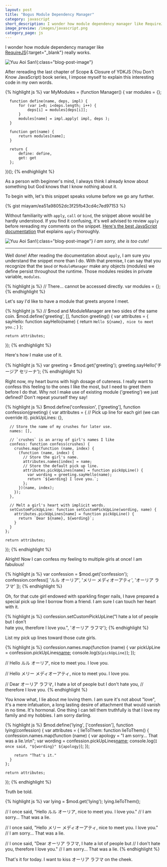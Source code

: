 ```yaml
---
layout: post
title: "Bogus Module Dependency Manager"
category: javascript
short_description: I wonder how module dependency manager like RequireJS really works.
image_preview: /images/javascript.png
category_page: js
---
```


I wonder how module dependency manager like [RequireJS](http://requirejs.org){:target="_blank"}
really works.

![Yuu Aoi San!](/images/yuu.jpg){:class="blog-post-image"}

After rereading the last chapter of Scope & Closure of YDKJS
(You Don't Know JavaScript) book series, I impose myself to explain this
interesting code in my own words.

{% highlight js %}
  var MyModules = (function Manager() {
      var modules = {};

      function define(name, deps, impl) {
          for (var i=0; i<deps.length; i++) {
              deps[i] = modules[deps[i]];
          }
          modules[name] = impl.apply( impl, deps );
      }

      function get(name) {
          return modules[name];
      }

      return {
          define: define,
          get: get
      };
  })();
{% endhighlight %}

As a person with beginner's mind, I always think I already know about
something but God knows that I know nothing about it.

To begin with, let's this snippet speaks volume before we go any further.

{% gist miayam/ea51a98052dc3f25fb43cd4c7ed97153 %}

Without familiarity with `apply`, `call` or `bind`, the snippet above would
be hardly understood. If you find it confusing, it's well advised to review
`apply` before rereading my comments on the snippet. [Here's the best
JavaScript documentation](https://developer.mozilla.org/en-US/docs/Web/JavaScript/Reference/Global_Objects/Function/apply) that explains `apply` thoroughly.

![Yuu Aoi San!](/images/yuu2.jpg){:class="blog-post-image"}
<em class="description">I am sorry, she is too cute!</em>

***

Well done! After reading the documentation about `apply`, I am sure you
understand the snippet more than I do. With that premise, I can say that you
recognize that the `$mod` or `ModuleManager` make any objects (modules)
we define persist throughout the runtime. Those modules resides in private
variable, `modules`.

{% highlight js %}
  // There... cannot be accessed directly.
  var modules = {};
{% endhighlight %}

Let's say I'd like to have a module that greets anyone I meet.

{% highlight js %}
  // $mod and ModuleManager are two sides of the same coin.
  $mod.define('greeting', [], function greeting() {
    var attributes = {
      sayHello: function sayHello(name) {
        return `Hello ${name}, nice to meet you.`;
      }
    };

    return attributes;
  });
{% endhighlight %}

Here's how I make use of it.

{% highlight js %}
  var greeting = $mod.get('greeting');
  greeting.sayHello('チージア セリーナ');
{% endhighlight %}

Right now, my heart burns with high dosage of cuteness. I really want to confess
this feeling to the ones I like the most, but I need to greet them before I do
that. Why not I make use of existing module ('greeting') we just defined? Don't
repeat yourself they say!

{% highlight js %}
  $mod.define('confession', ['greeting'], function confession(greeting) {
    var attributes = {
      // Pick up line for each girl (we can override it).
      pickUpLines: {},

      // Store the name of my crushes for later use.
      names: [],

      // `crushes` is an array of girl's names I like
      confess: function confess(crushes) {
        crushes.map(function (name, index) {
          (function (name, index) {
            // Store the girl's name.
            attributes.names[index] = name;
            // Store the default pick up line.
            attributes.pickUpLines[name] = function pickUpLine() {
              var wording = greeting.sayHello(name);
              return `${wording} I love you.`;
            };
          })(name, index);
        });
      },

      // Melt a girl's heart with implicit words.
      setCustomPickUpLine: function setCustomPickUpLine(wording, name) {
        attributes.pickUpLines[name] = function pickUpLine() {
          return `Dear ${name}, ${wording}`;
        }
      }
    };

    return attributes;
  });
{% endhighlight %}

Alright! Now I can confess my feeling to multiple girls at once! I am fabulous!

{% highlight js %}
  var confession = $mod.get('confession');
  confession.confess([
    'ルル オーリア',
    'メリー メディオーアティ',
    'オーリア ラフマ'
  ]);
{% endhighlight %}

Oh, for that cute girl endowed with sparkling finger nails, I have prepared a
special pick up line I borrow from a friend. I am sure I can touch her heart
with it.

{% highlight js %}
  confession.setCustomPickUpLine("I hate a lot of people but I don't \
  hate you, therefore I love you.", 'オーリア ラフマ');
{% endhighlight %}

List my pick up lines toward those cute girls.

{% highlight js %}
  confession.names.map(function (name) {
    var pickUpLine = confession.pickUpLines[name]();
    console.log(`${pickUpLine}`);
  });

  // Hello ルル オーリア, nice to meet you. I love you.

  // Hello メリー メディオーアティ, nice to meet you. I love you.

  // Dear オーリア ラフマ, I hate a lot of people but I don't hate you,
  // therefore I love you.
{% endhighlight %}

You know what, I lie about me loving them. I am sure it's not about "love", it's
a mere infatuation, a long lasting desire of attachment that would vanish in no
time. It's hormonal. One thing I can tell them truthfully is that I love my
family and my hobbies. I am sorry darling.

{% highlight js %}
  $mod.define('lying', ['confession'], function lying(confession) {
    var attributes = {
      lieToThem: function lieToThem() {
        confession.names.map(function (name) {
          var apology = "I am sorry... That was a lie.\n\n";
          var wording = confession.pickUpLines[name]();
          console.log(`I once said, "${wording}" ${apology}`);
        });

        return "That's it."
      }
    };

    return attributes;
  });
{% endhighlight %}

Truth be told.

{% highlight js %}
  var lying = $mod.get('lying');
  lying.lieToThem();

  // I once said, "Hello ルル オーリア, nice to meet you. I love you."
  // I am sorry... That was a lie.

  // I once said, "Hello メリー メディオーアティ, nice to meet you. I love you."
  // I am sorry... That was a lie.

  // I once said, "Dear オーリア ラフマ, I hate a lot of people but
  // I don't hate you, therefore I love you."
  // I am sorry... That was a lie.
{% endhighlight %}

That's it for today. I want to kiss オーリア ラフマ on the cheek.
